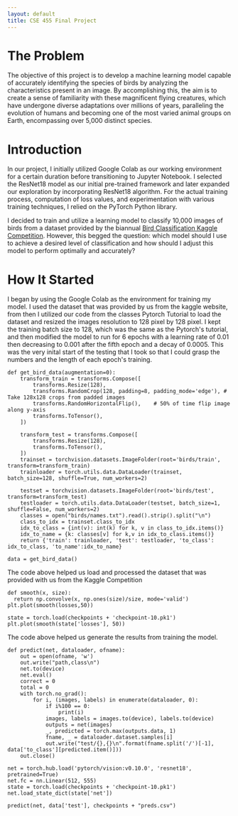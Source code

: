 ```yaml
---
layout: default
title: CSE 455 Final Project
---
```


# The Problem

The objective of this project is to develop a machine learning model capable of accurately identifying the species of birds by analyzing the characteristics present in an image. By accomplishing this, the aim is to create a sense of familiarity with these magnificent flying creatures, which have undergone diverse adaptations over millions of years, paralleling the evolution of humans and becoming one of the most varied animal groups on Earth, encompassing over 5,000 distinct species.

# Introduction

In our project, I initially utilized Google Colab as our working environment for a certain duration before transitioning to Jupyter Notebook. I selected the ResNet18 model as our initial pre-trained framework and later expanded our exploration by incorporating ResNet18 algorithm. For the actual training process, computation of loss values, and experimentation with various training techniques, I relied on the PyTorch Python library.

I decided to train and utilize a learning model to classify 10,000 images of birds from a dataset provided by the biannual [Bird Classification Kaggle Competition](https://www.kaggle.com/competitions/birds23sp/data). However, this begged the question: which model should I use to achieve a desired level of classification and how should I adjust this model to perform optimally and accurately?

# How It Started

I began by using the Google Colab as the environment for training my model. I used the dataset that was provided by us from the kaggle website, from then I utilized our code from the classes Pytorch Tutorial to load the dataset and resized the images resolution to 128 pixel by 128 pixel. I kept the training batch size to 128, which was the same as the Pytorch's tutorial, and then modified the model to run for 6 epochs with a learning rate of 0.01 then decreasing to 0.001 after the fifth epoch and a decay of 0.0005. This was the very inital start of the testing that I took so that I could grasp the numbers and the length of each epoch's training.

```
def get_bird_data(augmentation=0):
    transform_train = transforms.Compose([
        transforms.Resize(128),
        transforms.RandomCrop(128, padding=8, padding_mode='edge'), # Take 128x128 crops from padded images
        transforms.RandomHorizontalFlip(),    # 50% of time flip image along y-axis
        transforms.ToTensor(),
    ])
    
    transform_test = transforms.Compose([
        transforms.Resize(128),
        transforms.ToTensor(),
    ])
    trainset = torchvision.datasets.ImageFolder(root='birds/train', transform=transform_train)
    trainloader = torch.utils.data.DataLoader(trainset, batch_size=128, shuffle=True, num_workers=2)

    testset = torchvision.datasets.ImageFolder(root='birds/test', transform=transform_test)
    testloader = torch.utils.data.DataLoader(testset, batch_size=1, shuffle=False, num_workers=2)
    classes = open("birds/names.txt").read().strip().split("\n")
    class_to_idx = trainset.class_to_idx
    idx_to_class = {int(v): int(k) for k, v in class_to_idx.items()}
    idx_to_name = {k: classes[v] for k,v in idx_to_class.items()}
    return {'train': trainloader, 'test': testloader, 'to_class': idx_to_class, 'to_name':idx_to_name}

data = get_bird_data()
```
The code above helped us load and processed the dataset that was provided with us from the Kaggle Competition

```
def smooth(x, size):
  return np.convolve(x, np.ones(size)/size, mode='valid')
plt.plot(smooth(losses,50))

state = torch.load(checkpoints + 'checkpoint-10.pk1')
plt.plot(smooth(state['losses'], 50))
```
The code above helped us generate the results from training the model.
```
def predict(net, dataloader, ofname):
    out = open(ofname, 'w')
    out.write("path,class\n")
    net.to(device)
    net.eval()
    correct = 0
    total = 0
    with torch.no_grad():
        for i, (images, labels) in enumerate(dataloader, 0):
            if i%100 == 0:
                print(i)
            images, labels = images.to(device), labels.to(device)
            outputs = net(images)
            _, predicted = torch.max(outputs.data, 1)
            fname, _ = dataloader.dataset.samples[i]
            out.write("test/{},{}\n".format(fname.split('/')[-1], data['to_class'][predicted.item()]))
    out.close()

net = torch.hub.load('pytorch/vision:v0.10.0', 'resnet18', pretrained=True)
net.fc = nn.Linear(512, 555)
state = torch.load(checkpoints + 'checkpoint-10.pk1')
net.load_state_dict(state['net'])

predict(net, data['test'], checkpoints + "preds.csv")
```
